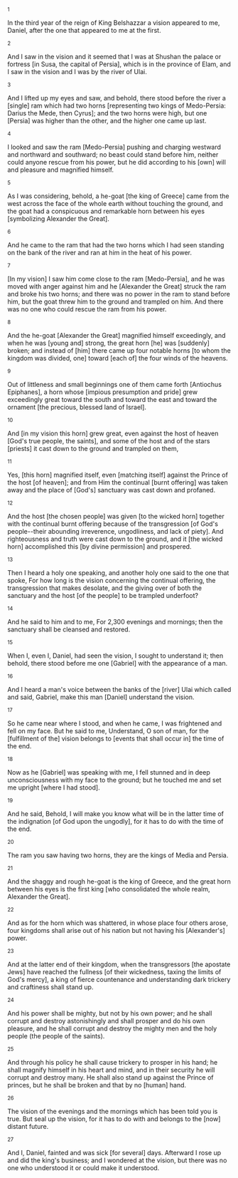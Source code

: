 <sup>1</sup> 

In the third year of the reign of King Belshazzar a vision appeared to me, Daniel, after the one that appeared to me at the first. 

<sup>2</sup> 

And I saw in the vision and it seemed that I was at Shushan the palace or fortress [in Susa, the capital of Persia], which is in the province of Elam, and I saw in the vision and I was by the river of Ulai. 

<sup>3</sup> 

And I lifted up my eyes and saw, and behold, there stood before the river a [single] ram which had two horns [representing two kings of Medo-Persia: Darius the Mede, then Cyrus]; and the two horns were high, but one [Persia] was higher than the other, and the higher one came up last. 

<sup>4</sup> 

I looked and saw the ram [Medo-Persia] pushing and charging westward and northward and southward; no beast could stand before him, neither could anyone rescue from his power, but he did according to his [own] will and pleasure and magnified himself. 

<sup>5</sup> 

As I was considering, behold, a he-goat [the king of Greece] came from the west across the face of the whole earth without touching the ground, and the goat had a conspicuous and remarkable horn between his eyes [symbolizing Alexander the Great]. 

<sup>6</sup> 

And he came to the ram that had the two horns which I had seen standing on the bank of the river and ran at him in the heat of his power. 

<sup>7</sup> 

[In my vision] I saw him come close to the ram [Medo-Persia], and he was moved with anger against him and he [Alexander the Great] struck the ram and broke his two horns; and there was no power in the ram to stand before him, but the goat threw him to the ground and trampled on him. And there was no one who could rescue the ram from his power. 

<sup>8</sup> 

And the he-goat [Alexander the Great] magnified himself exceedingly, and when he was [young and] strong, the great horn [he] was [suddenly] broken; and instead of [him] there came up four notable horns [to whom the kingdom was divided, one] toward [each of] the four winds of the heavens. 

<sup>9</sup> 

Out of littleness and small beginnings one of them came forth [Antiochus Epiphanes], a horn whose [impious presumption and pride] grew exceedingly great toward the south and toward the east and toward the ornament [the precious, blessed land of Israel]. 

<sup>10</sup> 

And [in my vision this horn] grew great, even against the host of heaven [God's true people, the saints], and some of the host and of the stars [priests] it cast down to the ground and trampled on them, 

<sup>11</sup> 

Yes, [this horn] magnified itself, even [matching itself] against the Prince of the host [of heaven]; and from Him the continual [burnt offering] was taken away and the place of [God's] sanctuary was cast down and profaned. 

<sup>12</sup> 

And the host [the chosen people] was given [to the wicked horn] together with the continual burnt offering because of the transgression [of God's people--their abounding irreverence, ungodliness, and lack of piety]. And righteousness and truth were cast down to the ground, and it [the wicked horn] accomplished this [by divine permission] and prospered. 

<sup>13</sup> 

Then I heard a holy one speaking, and another holy one said to the one that spoke, For how long is the vision concerning the continual offering, the transgression that makes desolate, and the giving over of both the sanctuary and the host [of the people] to be trampled underfoot? 

<sup>14</sup> 

And he said to him and to me, For 2,300 evenings and mornings; then the sanctuary shall be cleansed and restored. 

<sup>15</sup> 

When I, even I, Daniel, had seen the vision, I sought to understand it; then behold, there stood before me one [Gabriel] with the appearance of a man. 

<sup>16</sup> 

And I heard a man's voice between the banks of the [river] Ulai which called and said, Gabriel, make this man [Daniel] understand the vision. 

<sup>17</sup> 

So he came near where I stood, and when he came, I was frightened and fell on my face. But he said to me, Understand, O son of man, for the [fulfillment of the] vision belongs to [events that shall occur in] the time of the end. 

<sup>18</sup> 

Now as he [Gabriel] was speaking with me, I fell stunned and in deep unconsciousness with my face to the ground; but he touched me and set me upright [where I had stood]. 

<sup>19</sup> 

And he said, Behold, I will make you know what will be in the latter time of the indignation [of God upon the ungodly], for it has to do with the time of the end. 

<sup>20</sup> 

The ram you saw having two horns, they are the kings of Media and Persia. 

<sup>21</sup> 

And the shaggy and rough he-goat is the king of Greece, and the great horn between his eyes is the first king [who consolidated the whole realm, Alexander the Great]. 

<sup>22</sup> 

And as for the horn which was shattered, in whose place four others arose, four kingdoms shall arise out of his nation but not having his [Alexander's] power. 

<sup>23</sup> 

And at the latter end of their kingdom, when the transgressors [the apostate Jews] have reached the fullness [of their wickedness, taxing the limits of God's mercy], a king of fierce countenance and understanding dark trickery and craftiness shall stand up. 

<sup>24</sup> 

And his power shall be mighty, but not by his own power; and he shall corrupt and destroy astonishingly and shall prosper and do his own pleasure, and he shall corrupt and destroy the mighty men and the holy people (the people of the saints). 

<sup>25</sup> 

And through his policy he shall cause trickery to prosper in his hand; he shall magnify himself in his heart and mind, and in their security he will corrupt and destroy many. He shall also stand up against the Prince of princes, but he shall be broken and that by no [human] hand. 

<sup>26</sup> 

The vision of the evenings and the mornings which has been told you is true. But seal up the vision, for it has to do with and belongs to the [now] distant future. 

<sup>27</sup> 

And I, Daniel, fainted and was sick [for several] days. Afterward I rose up and did the king's business; and I wondered at the vision, but there was no one who understood it or could make it understood.